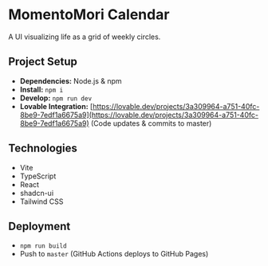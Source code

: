 # MomentoMori Calendar

A UI visualizing life as a grid of weekly circles.

## Project Setup

*   **Dependencies:** Node.js & npm
*   **Install:** `npm i`
*   **Develop:** `npm run dev`
*   **Lovable Integration:** [https://lovable.dev/projects/3a309964-a751-40fc-8be9-7edf1a6675a9](https://lovable.dev/projects/3a309964-a751-40fc-8be9-7edf1a6675a9) (Code updates & commits to master)

## Technologies

*   Vite
*   TypeScript
*   React
*   shadcn-ui
*   Tailwind CSS

## Deployment

*   `npm run build`
*   Push to `master` (GitHub Actions deploys to GitHub Pages)